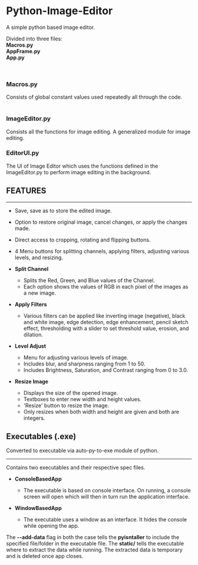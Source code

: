 # Python-Image-Editor

A simple python based image editor. <br>

Divided into three files: <br>
<b>
Macros.py <br>
AppFrame.py <br>
App.py
</b>

<br>

### Macros.py
Consists of global constant values used repeatedly all through the code. <br><br>

### ImageEditor.py
Consists all the functions for image editing. A generalized module for image editing.

### EditorUI.py
The UI of Image Editor which uses the functions defined in the ImageEditor.py to perform image editing in the background.

## FEATURES
<hr>

- Save, save as to store the edited image.
- Option to restore original image, cancel changes, or apply the changes made.
- Direct access to cropping, rotating and flipping buttons.
- 4 Menu buttons for splitting channels, applying filters, adjusting various levels, and resizing.

- <b>Split Channel</b>
    - Splits the Red, Green, and Blue values of the Channel.
    - Each option shows the values of RGB in each pixel of the images as a new image.

- <b>Apply Filters</b>
    - Various filters can be applied like inverting image (negative), black and white image, edge detection, edge enhancement, pencil sketch effect, thresholding with a slider to set threshold value, erosion, and dilation.

- <b>Level Adjust</b>
    - Menu for adjusting various levels of image.
    - Includes blur, and sharpness ranging from 1 to 50.
    - Includes Brightness, Saturation, and Contrast ranging from 0 to 3.0.

- <b>Resize Image</b>
    - Displays the size of the opened image.
    - Textboxes to enter new width and height values.
    - 'Resize' button to resize the image.
    - Only resizes when both width and height are given and both are integers.

## Executables (.exe)

Converted to executable via auto-py-to-exe module of python.
<hr>

Contains two executables and their respective spec files.

- <b>ConsoleBasedApp</b>
    - The executable is based on console interface. On running, a console screen will open which will then in turn run the application interface.

- <b>WindowBasedApp</b>
    - The executable uses a window as an interface. It hides the console while opening the app.

The <b>--add-data</b> flag in both the case tells the <b>pyisntaller</b> to include the specified file/folder in the executable file. The <b>static/</b> tells the executable where to extract the data while running. The extracted data is temporary and is deleted once app closes.